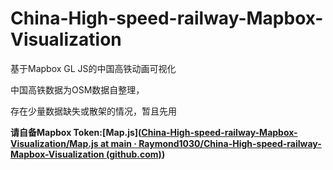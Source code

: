 # China-High-speed-railway-Mapbox-Visualization
基于Mapbox GL JS的中国高铁动画可视化

中国高铁数据为OSM数据自整理，

存在少量数据缺失或散架的情况，暂且先用

**请自备Mapbox Token:[Map.js]([China-High-speed-railway-Mapbox-Visualization/Map.js at main · Raymond1030/China-High-speed-railway-Mapbox-Visualization (github.com)](https://github.com/Raymond1030/China-High-speed-railway-Mapbox-Visualization/blob/main/src/script/Map.js))**

